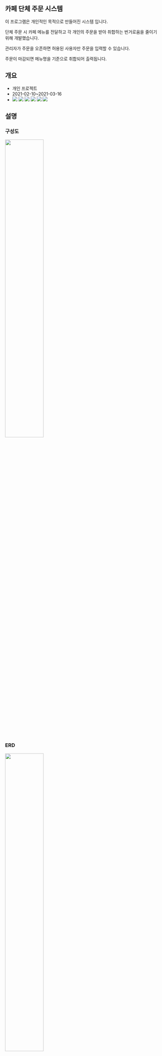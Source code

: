 ## 카페 단체 주문 시스템

이 프로그램은 개인적인 목적으로 만들어진 시스템 입니다.

단체 주문 시 카페 메뉴를 전달하고 각 개인의 주문을 받아 취합하는 번거로움을 줄이기 위해 개발했습니다.

관리자가 주문을 오픈하면 허용된 사용자만 주문을 입력할 수 있습니다.

주문이 마감되면 메뉴명을 기준으로 취합되어 출력됩니다.

## 개요
- 개인 프로젝트
- 2021-02-10~2021-03-16
- <img src="https://img.shields.io/badge/PHP-777BB4?style=for-the-badge&logo=PHP&logoColor=white"> <img src="https://img.shields.io/badge/codeigniter-EF4223?style=for-the-badge&logo=codeigniter&logoColor=white"> <img src="https://img.shields.io/badge/javascript-F7DF1E?style=for-the-badge&logo=javascript&logoColor=white"> <img src="https://img.shields.io/badge/jquery-0769AD?style=for-the-badge&logo=jquery&logoColor=white"> <img src="https://img.shields.io/badge/node.js-5FA04E?style=for-the-badge&logo=nodedotjs&logoColor=white"> <img src="https://img.shields.io/badge/soket.io-010101?style=for-the-badge&logo=socketdotio&logoColor=white">

## 설명
### 구성도
<img src="https://github.com/daye9005kim/cafe_ordering/assets/78843974/0698050d-1406-4d5b-ae6b-3f207c51c945" width="50%">

### ERD
<img src="https://github.com/daye9005kim/cafe_ordering/assets/78843974/bbe8d567-c100-4865-a429-3a589a5e86c7" width="50%">

### 로그인 화면
세션 기반의 로그인 기능이며, 사원 API 목록에 존재하는 이름으로만 로그인 할 수 있습니다. 사원이 아닌 경우 로그인 할 수 없습니다.
<img src="https://github.com/daye9005kim/cafe_ordering/assets/78843974/a31544fb-cbec-4a36-b298-6055c493da70" width="50%">

### 관리자 화면
카페, 팀, 마감 시간을 설정하여 주문서를 열 수 있습니다. 해당 팀이 아닌 사원은 주문서에 진입 할 수 없습니다.

주문서 생성 시점에 사원 목록과 카페 메뉴를 24시간 기준으로 새로 업데이트 합니다. 

<img src="https://github.com/daye9005kim/cafe_ordering/assets/78843974/1c14856b-8f8a-492a-8165-85ac30cc93f5" width="50%">

### 주문서 화면
카페 홈페이지로부터 크롤링한 데이터를 메뉴로 출력합니다. 주문 완료 시 실시간 주문 현황 목록에 broadcasting 됩니다.

<img src="https://github.com/daye9005kim/cafe_ordering/assets/78843974/5a79730a-5d98-4e17-b3db-d51d9b1fd89d" width="50%">

#### 실시간 주문 현황을 볼 수 있습니다.
node.js와 soket.io를 사용하여 구현하였습니다. 

<img src="https://github.com/daye9005kim/cafe_ordering/assets/78843974/004a27ed-e2f0-4627-af2e-6c3c0df341fb" width="50%">

### 취합된 메뉴 목록을 출력합니다.
<img src="https://github.com/daye9005kim/cafe_ordering/assets/78843974/c78e166b-562b-489a-9471-0bd2b2b139f3" width="50%">

